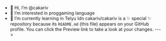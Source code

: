 - 👋 Hi, I’m @cakariv
- 👀 I’m interested in proggaming language
- 🌱 I’m currently learning in Telyu Idn
cakariv/cakariv is a ✨ special ✨ repository because its `README.md` (this file) appears on your GitHub profile.
You can click the Preview link to take a look at your changes.
--->
